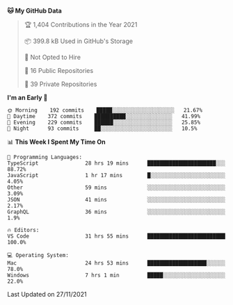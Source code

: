 <!--START_SECTION:waka-->
**🐱 My GitHub Data** 

> 🏆 1,404 Contributions in the Year 2021
 > 
> 📦 399.8 kB Used in GitHub's Storage 
 > 
> 🚫 Not Opted to Hire
 > 
> 📜 16 Public Repositories 
 > 
> 🔑 39 Private Repositories  
 > 
**I'm an Early 🐤** 

```text
🌞 Morning    192 commits    █████░░░░░░░░░░░░░░░░░░░░   21.67% 
🌆 Daytime    372 commits    ██████████░░░░░░░░░░░░░░░   41.99% 
🌃 Evening    229 commits    ██████░░░░░░░░░░░░░░░░░░░   25.85% 
🌙 Night      93 commits     ██░░░░░░░░░░░░░░░░░░░░░░░   10.5%

```


📊 **This Week I Spent My Time On** 

```text
💬 Programming Languages: 
TypeScript               28 hrs 19 mins      ██████████████████████░░░   88.72% 
JavaScript               1 hr 17 mins        █░░░░░░░░░░░░░░░░░░░░░░░░   4.05% 
Other                    59 mins             ░░░░░░░░░░░░░░░░░░░░░░░░░   3.09% 
JSON                     41 mins             ░░░░░░░░░░░░░░░░░░░░░░░░░   2.17% 
GraphQL                  36 mins             ░░░░░░░░░░░░░░░░░░░░░░░░░   1.9%

🔥 Editors: 
VS Code                  31 hrs 55 mins      █████████████████████████   100.0%

💻 Operating System: 
Mac                      24 hrs 53 mins      ███████████████████░░░░░░   78.0% 
Windows                  7 hrs 1 min         █████░░░░░░░░░░░░░░░░░░░░   22.0%

```


 Last Updated on 27/11/2021
<!--END_SECTION:waka-->

